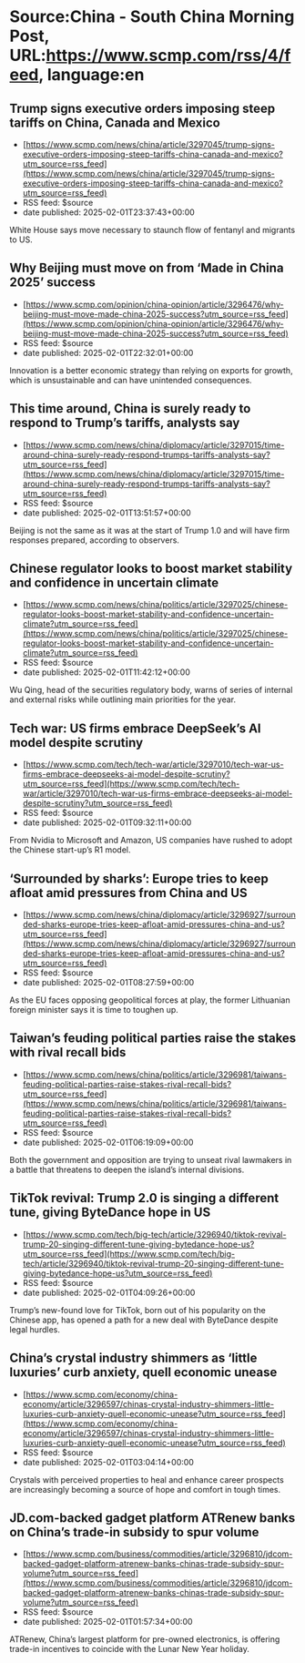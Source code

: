# Source:China - South China Morning Post, URL:https://www.scmp.com/rss/4/feed, language:en

## Trump signs executive orders imposing steep tariffs on China, Canada and Mexico
 - [https://www.scmp.com/news/china/article/3297045/trump-signs-executive-orders-imposing-steep-tariffs-china-canada-and-mexico?utm_source=rss_feed](https://www.scmp.com/news/china/article/3297045/trump-signs-executive-orders-imposing-steep-tariffs-china-canada-and-mexico?utm_source=rss_feed)
 - RSS feed: $source
 - date published: 2025-02-01T23:37:43+00:00

White House says move necessary to staunch flow of fentanyl and migrants to US.

## Why Beijing must move on from ‘Made in China 2025’ success
 - [https://www.scmp.com/opinion/china-opinion/article/3296476/why-beijing-must-move-made-china-2025-success?utm_source=rss_feed](https://www.scmp.com/opinion/china-opinion/article/3296476/why-beijing-must-move-made-china-2025-success?utm_source=rss_feed)
 - RSS feed: $source
 - date published: 2025-02-01T22:32:01+00:00

Innovation is a better economic strategy than relying on exports for growth, which is unsustainable and can have unintended consequences.

## This time around, China is surely ready to respond to Trump’s tariffs, analysts say
 - [https://www.scmp.com/news/china/diplomacy/article/3297015/time-around-china-surely-ready-respond-trumps-tariffs-analysts-say?utm_source=rss_feed](https://www.scmp.com/news/china/diplomacy/article/3297015/time-around-china-surely-ready-respond-trumps-tariffs-analysts-say?utm_source=rss_feed)
 - RSS feed: $source
 - date published: 2025-02-01T13:51:57+00:00

Beijing is not the same as it was at the start of Trump 1.0 and will have firm responses prepared, according to observers.

## Chinese regulator looks to boost market stability and confidence in uncertain climate
 - [https://www.scmp.com/news/china/politics/article/3297025/chinese-regulator-looks-boost-market-stability-and-confidence-uncertain-climate?utm_source=rss_feed](https://www.scmp.com/news/china/politics/article/3297025/chinese-regulator-looks-boost-market-stability-and-confidence-uncertain-climate?utm_source=rss_feed)
 - RSS feed: $source
 - date published: 2025-02-01T11:42:12+00:00

Wu Qing, head of the securities regulatory body, warns of series of internal and external risks while outlining main priorities for the year.

## Tech war: US firms embrace DeepSeek’s AI model despite scrutiny
 - [https://www.scmp.com/tech/tech-war/article/3297010/tech-war-us-firms-embrace-deepseeks-ai-model-despite-scrutiny?utm_source=rss_feed](https://www.scmp.com/tech/tech-war/article/3297010/tech-war-us-firms-embrace-deepseeks-ai-model-despite-scrutiny?utm_source=rss_feed)
 - RSS feed: $source
 - date published: 2025-02-01T09:32:11+00:00

From Nvidia to Microsoft and Amazon, US companies have rushed to adopt the Chinese start-up’s R1 model.

## ‘Surrounded by sharks’: Europe tries to keep afloat amid pressures from China and US
 - [https://www.scmp.com/news/china/diplomacy/article/3296927/surrounded-sharks-europe-tries-keep-afloat-amid-pressures-china-and-us?utm_source=rss_feed](https://www.scmp.com/news/china/diplomacy/article/3296927/surrounded-sharks-europe-tries-keep-afloat-amid-pressures-china-and-us?utm_source=rss_feed)
 - RSS feed: $source
 - date published: 2025-02-01T08:27:59+00:00

As the EU faces opposing geopolitical forces at play, the former Lithuanian foreign minister says it is time to toughen up.

## Taiwan’s feuding political parties raise the stakes with rival recall bids
 - [https://www.scmp.com/news/china/politics/article/3296981/taiwans-feuding-political-parties-raise-stakes-rival-recall-bids?utm_source=rss_feed](https://www.scmp.com/news/china/politics/article/3296981/taiwans-feuding-political-parties-raise-stakes-rival-recall-bids?utm_source=rss_feed)
 - RSS feed: $source
 - date published: 2025-02-01T06:19:09+00:00

Both the government and opposition are trying to unseat rival lawmakers in a battle that threatens to deepen the island’s internal divisions.

## TikTok revival: Trump 2.0 is singing a different tune, giving ByteDance hope in US
 - [https://www.scmp.com/tech/big-tech/article/3296940/tiktok-revival-trump-20-singing-different-tune-giving-bytedance-hope-us?utm_source=rss_feed](https://www.scmp.com/tech/big-tech/article/3296940/tiktok-revival-trump-20-singing-different-tune-giving-bytedance-hope-us?utm_source=rss_feed)
 - RSS feed: $source
 - date published: 2025-02-01T04:09:26+00:00

Trump’s new-found love for TikTok, born out of his popularity on the Chinese app, has opened a path for a new deal with ByteDance despite legal hurdles.

## China’s crystal industry shimmers as ‘little luxuries’ curb anxiety, quell economic unease
 - [https://www.scmp.com/economy/china-economy/article/3296597/chinas-crystal-industry-shimmers-little-luxuries-curb-anxiety-quell-economic-unease?utm_source=rss_feed](https://www.scmp.com/economy/china-economy/article/3296597/chinas-crystal-industry-shimmers-little-luxuries-curb-anxiety-quell-economic-unease?utm_source=rss_feed)
 - RSS feed: $source
 - date published: 2025-02-01T03:04:14+00:00

Crystals with perceived properties to heal and enhance career prospects are increasingly becoming a source of hope and comfort in tough times.

## JD.com-backed gadget platform ATRenew banks on China’s trade-in subsidy to spur volume
 - [https://www.scmp.com/business/commodities/article/3296810/jdcom-backed-gadget-platform-atrenew-banks-chinas-trade-subsidy-spur-volume?utm_source=rss_feed](https://www.scmp.com/business/commodities/article/3296810/jdcom-backed-gadget-platform-atrenew-banks-chinas-trade-subsidy-spur-volume?utm_source=rss_feed)
 - RSS feed: $source
 - date published: 2025-02-01T01:57:34+00:00

ATRenew, China’s largest platform for pre-owned electronics, is offering trade-in incentives to coincide with the Lunar New Year holiday.

